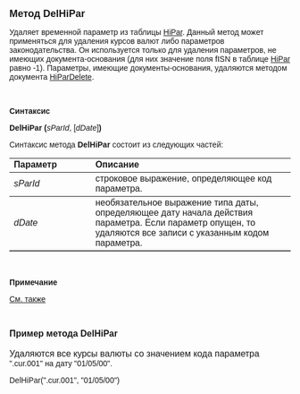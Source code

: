 <html>
<head>
<title>DelHiPar</title>
</head>

<body>

<p><strong><font size="4" face="Arial">Метод DelHiPar</font></strong></p>

<p><font face="Arial">Удаляет временной параметр из таблицы <a href="../../../Database/HiPar.html">
HiPar</a>. Данный метод может применяться для удаления курсов валют либо 
параметров законодательства. Он используется только для удаления параметров, не 
имеющих документа-основания (для них значение поля fISN в таблице <a href="../../../Database/HiPar.html">
HiPar</a> равно -1). Параметры, имеющие документы-основания, удаляются методом 
документа <a href="../../ASDOC/HiParDelete.html">HiParDelete</a>.</font></p>

<p>&nbsp;</p>

<p class="label"><font face="Arial"><b>Синтаксис</b></font></p>

<p><font face="Arial"><strong>DelHiPar (</strong><em>sParId</em>, [<em>dDate</em>]<strong>)</strong></font></p>

<p><font face="Arial">Синтаксис метода <strong>DelHiPar</strong>
состоит из следующих частей:</font></p>

<table border="1" cellPadding="5" cols="2" frame="below" rules="rows">
<TBODY>
  <tr vAlign="top">
    <td class="label" width="29%"><font face="Arial"><b>Параметр</b></font></td>
    <td class="label" width="71%"><font face="Arial"><strong>Описание</strong></font></td>
  </tr>
  <tr>
    <td class="label" width="29%"><font face="Arial"><em>sParId</em></font></td>
    <td class="label" width="71%"><font face="Arial">строковое 
	выражение, определяющее код параметра. </font></td>
  </tr>
  <tr>
    <td class="label" width="29%"><font face="Arial"><em>dDate</em></font></td>
    <td class="label" width="71%"><font face="Arial">необязательное 
	выражение типа даты, определяющее дату начала действия параметра. Если 
	параметр опущен, то удаляются все записи с указанным кодом параметра.</font></td>
  </tr>
</table>

<p class="label">&nbsp;</p>

<p class="label"><font face="Arial"><b>Примечание</b></font></p>

<p class="label"><a href="Hipar.html"><font face="Arial">См. также</font></a></p>

<p>&nbsp;</p>

<p><font size="3" face="Arial"><strong>Пример метода DelHiPar<br>
</strong><br>
Удаляются все курсы валюты со значением кода параметра </font><font face="Arial">
&quot;.cur.001&quot; на дату &quot;01/05/00&quot;.</font></p>

<p><font face="Arial">DelHiPar(&quot;.cur.001&quot;, &quot;01/05/00&quot;) <br>
</font></p>
</body>
</html>
